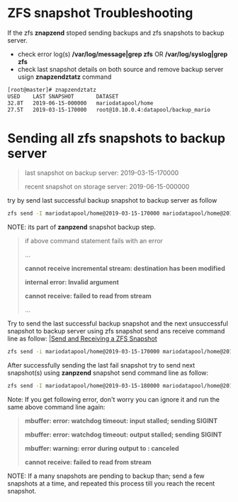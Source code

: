 # ZFS snapshot Troubleshooting
If the zfs **znapzend** stoped sending backups and zfs snapshots to backup server.
- check error log(s) **/var/log/message|grep zfs** OR **/var/log/syslog|grep zfs**
- check last snapshot details on both source and remove backup server usign **znapzendztatz** command

```bash
[root@master]# znapzendztatz
USED    LAST SNAPSHOT       DATASET
32.8T   2019-06-15-000000   mariodatapool/home
27.5T   2019-03-15-170000   root@10.10.0.4:datapool/backup_mario
```

# Sending all zfs snapshots to backup server
> last snapshot on backup server: 2019-03-15-170000 
> 
> recent snapshot on storage server: 2019-06-15-000000
> 
try by send last successful backup snapshot to backup server as follow

```bash
zfs send -I mariodatapool/home@2019-03-15-170000 mariodatapool/home@2019-06-15-000000|ssh -o batchMode=yes -o ConnectTimeout=30 'root@10.10.0.4' '/bin/mbuffer -q -s 128k -W 60 -m 1G|zfs recv -F datapool/backup_mario'
```

NOTE: its part of **zanpzend** snapshot backup step.
> if above command statement fails with an error
> 
> ...
> 
> **cannot receive incremental stream: destination has been modified**
> 
> **internal error: Invalid argument**
> 
> **cannot receive: failed to read from stream**
> 
> ...

Try to send the last successful backup snapshot and the next unsuccessful snapshot to backup server using zfs snapshot send ans receive command line as follow: [|Send and Receiving a ZFS Snapshot](https://docs.oracle.com/cd/E19253-01/819-5461/gbimy/index.html)

```bash
zfs send -i mariodatapool/home@2019-03-15-170000 mariodatapool/home@2019-03-15-180000 | ssh root@10.10.0.4 zfs recv -F datapool/backup_mario
```

After successfully sending the last fail snapshot try to send next snapshot(s) using **zanpzend** snapshot send command line as follow:
```bash
zfs send -I mariodatapool/home@2019-03-15-180000 mariodatapool/home@2019-06-15-000000|ssh -o batchMode=yes -o ConnectTimeout=30 'root@10.10.0.4' '/bin/mbuffer -q -s 128k -W 60 -m 1G|zfs recv -F datapool/backup_mario'
```

Note: If you get following error, don't worry you can ignore it and run the same above command line again:
> **mbuffer: error: watchdog timeout: input stalled; sending SIGINT**
> 
> **mbuffer: error: watchdog timeout: output stalled; sending SIGINT**
> 
> **mbuffer: warning: error during output to <stdout>: canceled**
>
> **cannot receive: failed to read from stream**

NOTE: If a many snapshots are pending to backup than; send a few snapshots at a time, and repeated this process till you reach the recent snapshot.
